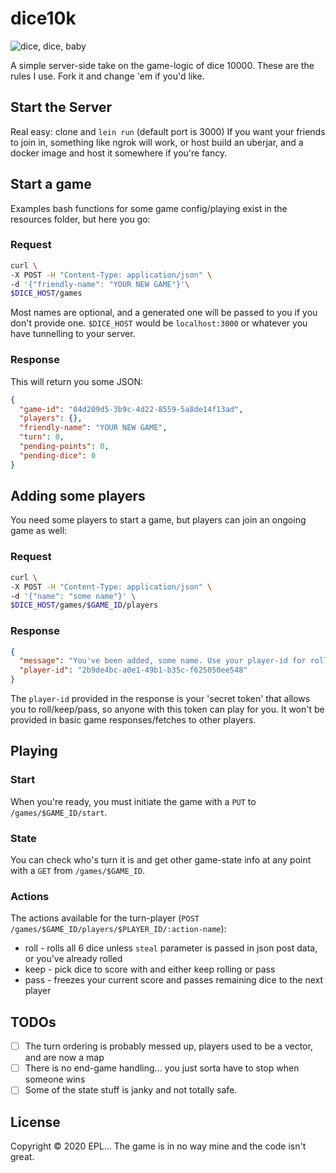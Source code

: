 # dice10k

![dice, dice, baby](https://media.giphy.com/media/5DMG5ZkNBvUL6/giphy.gif)

A simple server-side take on the game-logic of dice 10000.
These are the rules I use. Fork it and change 'em if you'd like.

## Start the Server

Real easy: clone and `lein run` (default port is 3000)
If you want your friends to join in, something like ngrok will work, or host build an uberjar, and a docker image and
host it somewhere if you're fancy.

## Start a game
Examples bash functions for some game config/playing exist in the resources folder, but here you go:

### Request
``` bash
curl \
-X POST -H "Content-Type: application/json" \
-d '{"friendly-name": "YOUR NEW GAME"}'\
$DICE_HOST/games
```
Most names are optional, and a generated one will be passed to you if you don't provide one.
`$DICE_HOST` would be `localhost:3000` or whatever you have tunnelling to your server.

### Response
This will return you some JSON:

``` JSON
{
  "game-id": "04d209d5-3b9c-4d22-8559-5a8de14f13ad",
  "players": {},
  "friendly-name": "YOUR NEW GAME",
  "turn": 0,
  "pending-points": 0,
  "pending-dice": 0
}
```

## Adding some players
You need some players to start a game, but players can join an ongoing game as well:
### Request
``` bash
curl \
-X POST -H "Content-Type: application/json" \
-d '{"name": "some name"}' \
$DICE_HOST/games/$GAME_ID/players
```
### Response

``` JSON
{
  "message": "You've been added, some name. Use your player-id for rolling/passing.",
  "player-id": "2b9de4bc-a0e1-49b1-b35c-f625050ee548"
}
```
The `player-id` provided in the response is your 'secret token' that allows you to roll/keep/pass, so
anyone with this token can play for you. It won't be provided in basic game responses/fetches to other players.

## Playing
### Start
When you're ready, you must initiate the game with a `PUT` to `/games/$GAME_ID/start`.

### State
You can check who's turn it is and get other game-state info at any point with a
`GET` from `/games/$GAME_ID`.

### Actions
The actions available for the turn-player (`POST /games/$GAME_ID/players/$PLAYER_ID/:action-name`):
* roll - rolls all 6 dice unless `steal` parameter is passed in json post data, or you've already rolled
* keep - pick dice to score with and either keep rolling or pass
* pass - freezes your current score and passes remaining dice to the next player

## TODOs
* [ ] The turn ordering is probably messed up, players used to be a vector, and are now a map
* [ ] There is no end-game handling... you just sorta have to stop when someone wins
* [ ] Some of the state stuff is janky and not totally safe.

## License

Copyright © 2020 EPL... The game is in no way mine and the code isn't great.
